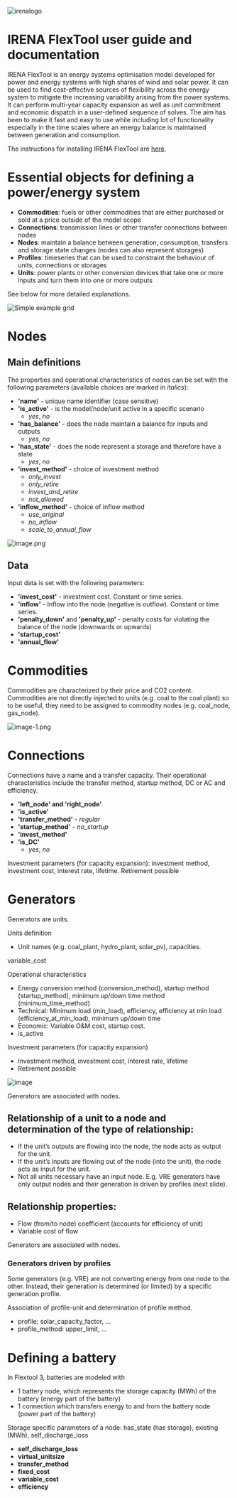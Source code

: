 ![irenalogo](./irena_flextool_logo.png)

# IRENA FlexTool user guide and documentation

IRENA FlexTool is an energy systems optimisation model developed for power and energy systems with high shares of wind and solar power. It can be used to find cost-effective sources of flexibility across the energy system to mitigate the increasing variability arising from the power systems. It can perform multi-year capacity expansion as well as unit commitment and economic dispatch in a user-defined sequence of solves. The aim has been to make it fast and easy to use while including lot of functionality especially in the time scales where an energy balance is maintained between generation and consumption.

The instructions for installing IRENA FlexTool are [here](https://github.com/irena-flextool/flextool/tree/master#irena-flextool).

# Essential objects for defining a power/energy system

- **Commodities**: fuels or other commodities that are either purchased or sold at a price outside of the model scope
- **Connections**: transmission lines or other transfer connections between nodes
- **Nodes**: maintain a balance between generation, consumption, transfers and storage state changes (nodes can also represent storages)
- **Profiles**: timeseries that can be used to constraint the behaviour of units, connections or storages
- **Units**: power plants or other conversion devices that take one or more inputs and turn them into one or more outputs

See below for more detailed explanations.

![Simple example grid](./simple_grid.png)

# Nodes

## Main definitions

The properties and operational characteristics of nodes can be set with the following parameters (available choices are marked in *italics*):

- **'name'** - unique name identifier (case sensitive)
- **'is_active'** - is the model/node/unit active in a specific scenario
    - *yes*, *no*
- **'has_balance'** - does the node maintain a balance for inputs and outputs
    - *yes*, *no*
- **'has_state'** - does the node represent a storage and therefore have a state
    - *yes*, *no*
- **'invest_method'** - choice of investment method
    - *only_invest* 
    - *only_retire* 
    - *invest_and_retire* 
    - *not_allowed* 
- **'inflow_method'** - choice of inflow method
    - *use_original* 
    - *no_inflow* 
    - *scale_to_annual_flow* 

![image.png](./nodes.png)

## Data

Input data is set with the following parameters:

- **'invest_cost'** - investment cost. Constant or time series.
- **'inflow'** - Inflow into the node (negative is outflow). Constant or time series.
- **'penalty_down'** and **'penalty_up'** - penalty costs for violating the balance of the node (downwards or upwards)
- **'startup_cost'**
- **'annual_flow'**

# Commodities

Commodities are characterized by their price and CO2 content. Commodities are not directly injected to units (e.g. coal to the coal plant) so to be useful, they need to be assigned to commodity nodes (e.g. coal_node, gas_node). 

![image-1.png](./commodities.PNG)

# Connections

Connections have a name and a transfer capacity. Their operational characteristics include the transfer method, startup method, DC or AC and efficiency.

- **'left_node' and 'right_node'**
- **'is_active'**
- **'transfer_method'** - *regular*
- **'startup_method'** - *no_startup*
- **'invest_method'**
- **'is_DC'**
    - *yes*, *no*

Investment parameters (for capacity expansion): investment method, investment cost, interest rate, lifetime. Retirement possible

# Generators

Generators are units.

Units definition

- Unit names (e.g. coal_plant, hydro_plant, solar_pv), capacities.

variable_cost

Operational characteristics

- Energy conversion method (conversion_method), startup method (startup_method), minimum up/down time method (minimum_time_method)
- Technical: Minimum load (min_load), efficiency, efficiency at min load (efficiency_at_min_load), minimum up/down time
- Economic: Variable O&M cost, startup cost.
- is_active

Investment parameters (for capacity expansion)

- Investment method, investment cost, interest rate, lifetime
- Retirement possible

![image](./generators.png)

Generators are associated with nodes.

## Relationship of a unit to a node and determination of the type of relationship:

- If the unit’s outputs are flowing into the node, the node acts as output for the unit.
- If the unit’s inputs are flowing out of the node (into the unit), the node acts as input for the unit.
- Not all units necessary have an input node. E.g. VRE generators have only output nodes and their generation is driven by profiles (next slide).

## Relationship properties:

- Flow (from/to node) coefficient (accounts for efficiency of unit)
- Variable cost of flow

Generators are associated with nodes.

### Generators driven by profiles

Some generators (e.g. VRE) are not converting energy from one node to the other. Instead, their generation is determined (or limited) by a specific generation profile.

Association of profile-unit and determination of profile method.

- profile: solar_capacity_factor, ...
- profile_method: upper_limit, ...

# Defining a battery

In Flextool 3, batteries are modeled with 
- 1 battery node, which represents the storage capacity (MWh) of the battery (energy part of the battery)
- 1 connection which transfers energy to and from the battery node (power part of the battery)

Storage specific parameters of a node: has_state (has storage), existing (MWh), self_discharge_loss

- **self_discharge_loss**
- **virtual_unitsize**
- **transfer_method**
- **fixed_cost**
- **variable_cost**
- **efficiency**

